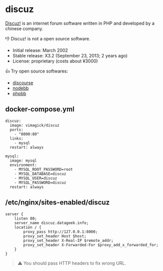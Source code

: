 discuz
======

[Discuz!][1] is an internet forum software written in PHP and developed by a chinese company.

:-1: Discuz! is not a open source software.

- Initial release: March 2002
- Stable release: X3.2 (September 23, 2013; 2 years ago)
- License: proprietary (costs about ¥3000)

:+1: Try open source softwares:

- [discourse](https://hub.docker.com/r/discourse/discourse/)
- [nodebb](https://hub.docker.com/r/vimagick/phpbb/)
- [phpbb](https://hub.docker.com/r/vimagick/phpbb/)

## docker-compose.yml

```
discuz:
  image: vimagick/discuz
  ports:
    - "8000:80"
  links:
    - mysql
  restart: always

mysql:
  image: mysql
  environment:
    - MYSQL_ROOT_PASSWORD=root
    - MYSQL_DATABASE=discuz
    - MYSQL_USER=discuz
    - MYSQL_PASSWORD=discuz
  restart: always
```

## /etc/nginx/sites-enabled/discuz

```
server {
    listen 80;
    server_name discuz.datageek.info;
    location / {
        proxy_pass http://127.0.0.1:8000;
        proxy_set_header Host $host;
        proxy_set_header X-Real-IP $remote_addr;
        proxy_set_header X-Forwarded-For $proxy_add_x_forwarded_for;
    }
}
```

> :warning: You should pass HTTP headers to fix wrong URL.

[1]: http://www.discuz.net
